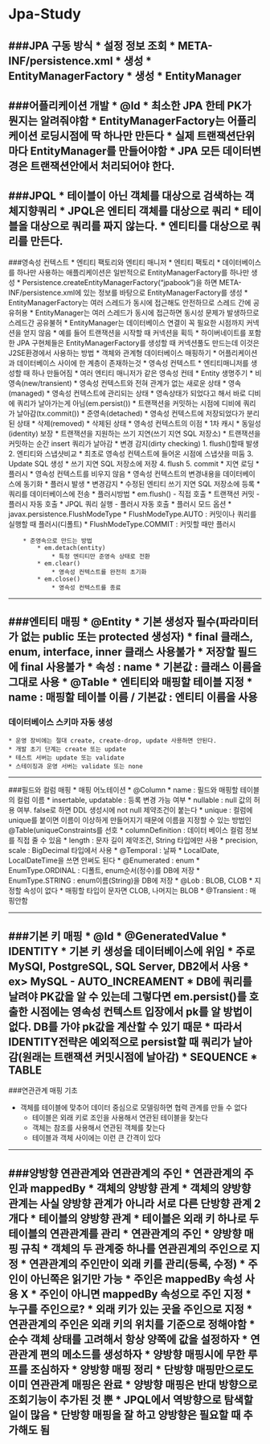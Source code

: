 # Jpa-Study
###JPA 구동 방식
    * 설정 정보 조회
        * META-INF/persistence.xml
    * 생성
        * EntityManagerFactory
    * 생성
        * EntityManager
---
###어플리케이션 개발
    * @Id
        * 최소한 JPA 한테 PK가 뭔지는 알려줘야함
    * EntityManagerFactory는 어플리케이션 로딩시점에 딱 하나만 만든다
    * 실제 트랜잭션단위마다 EntityManager를 만들어야함
    * JPA 모든 데이터변경은 트랜잭션안에서 처리되어야 한다.
---
###JPQL
    * 테이블이 아닌 객체를 대상으로 검색하는 객체지향쿼리
    * JPQL은 엔티티 객체를 대상으로 쿼리
    * 테이블을 대상으로 쿼리를 짜지 않는다.
    * 엔티티를 대상으로 쿼리를 만든다.
---
###영속성 컨텍스트
    * 엔티티 팩토리와 엔티티 매니저
    * 엔티티 팩토리
        * 데이터베이스를 하나만 사용하는 애플리케이션은 일반적으로 EntityManagerFactory를 하나만 생성
        * Persistence.createEntityManagerFactory(“jpabook”)을 하면 META-INF/persistence.xml에 있는 정보를 바탕으로 EntityManagerFactory를 생성
        * EntityManagerFactory는 여러 스레드가 동시에 접근해도 안전하므로 스레드 간에 공유허용
        * EntityManager는 여러 스레드가 동시에 접근하면 동시성 문제가 발생하므로 스레드간 공유불허
        * EntityManager는 데이터베이스 연결이 꼭 필요한 시점까지 커넥션을 얻지 않음
            * 예를 들어 트랜잭션을 시작할 때 커넥션을 획득
            * 하이버네이트를 포함한 JPA 구현체들은 EntityManagerFactory를 생성할 때 커넥션풀도 만드는데 이것은 J2SE환경에서 사용하는 방법
    * 객체와 관계형 데이터베이스 매핑하기
    * 어플리케이션과 데이터베이스 사이에 한 계층이 존재하는것
    * 영속성 컨텍스트
        * 엔티티매니저를 생성할 때 하나 만들어짐
        * 여러 엔티티 매니저가 같은 영속성 컨테
    * Entity 생명주기
        * 비영속(new/transient)
            * 영속성 컨텍스트와 전혀 관계가 없는 새로운 상태
        * 영속(managed)
            * 영속성 컨텍스트에 관리되는 상태
            * 영속상태가 되었다고 해서 바로 디비에 쿼리가 날아가는게 아님(em.persist())
            * 트랜잭션을 커밋하는 시점에 디비에 쿼리가 날아감(tx.commit())
        * 준영속(detached)
            * 영속성 컨텍스트에 저장되었다가 분리된 상태
        * 삭제(removed)
            * 삭제된 상태
    * 영속성 컨텍스트의 이점
        * 1차 캐시
        * 동일성(identity) 보장
        * 트랜잭션을 지원하는 쓰기 지연(쓰기 지연 SQL 저장소)
            * 트랜잭션을 커밋하는 순간 insert 쿼리가 날아감
        * 변경 감지(dirty checking)
            1. flush()할때 발생
            2. 엔티티와 스냅샷비교
                * 최초로 영속성 컨텍스트에 들어온 시점에 스냅샷을 떠둠
            3. Update SQL 생성
                * 쓰기 지연 SQL 저장소에 저장
            4. flush
            5. commit
        * 지연 로딩
        * 플러시
            * 영속성 컨텍스트를 비우지 않음
            * 영속성 컨텍스트의 변경내용을 데이터베이스에 동기화
            * 플러시 발생
                * 변경감지
                * 수정된 엔티티 쓰기 지연 SQL 저장소에 등록
                * 쿼리를 데이터베이스에 전송
            * 플러시방법
                * em.flush() - 직접 호출
                * 트랜잭션 커밋 - 플러시 자동 호출
                * JPQL 쿼리 실행 - 플러시 자동 호출
            * 플러시 모드 옵션
                * javax.persistence.FlushModeType
                    * FlushModeType.AUTO : 커밋이나 쿼리를 실행할 때 플러시(디폴트)
                    * FlushModeType.COMMIT : 커밋할 때만 플러시

        * 준영속으로 만드는 방법
            * em.detach(entity)
                * 특정 엔티티만 준영속 상태로 전환
            * em.clear()
                * 영속성 컨텍스트를 완전히 초기화
            * em.close()
                * 영속성 컨텍스트를 종료
---
###엔티티 매핑
    * @Entity
        * 기본 생성자 필수(파라미터가 없는 public 또는 protected 생성자)
        * final 클래스, enum, interface, inner 클래스 사용불가
        * 저장할 필드에 final 사용불가
        * 속성 : name
            * 기본값 : 클래스 이름을 그대로 사용
    * @Table
        * 엔티티와 매핑할 테이블 지정
        * name : 매핑할 테이블 이름 / 기본값 : 엔티티 이름을 사용
---

### 데이터베이스 스키마 자동 생성 
    * 운영 장비에는 절대 create, create-drop, update 사용하면 안된다.
    * 개발 초기 단계는 create 또는 update
    * 테스트 서버는 update 또는 validate
    * 스테이징과 운영 서버는 validate 또는 none
---
###필드와 컬럼 매핑
    * 매핑 어노테이션
        * @Column
            * name : 필드와 매핑할 테이블의 컬럼 이름
            * insertable, updatable : 등록 변경 가능 여부
            * nullable : null 값의 허용 여부. false로 하면 DDL 생성시에 not null 제약조건이 붙는다
            * unique : 컬럼에 unique를 붙이면 이름이 이상하게 만들어지기 때문에 이름을 지정할 수 있는 방법인 @Table(uniqueConstraints를 선호
            * columnDefinition : 데이터 베이스 컬럼 정보를 직접 줄 수 있음
            * length : 문자 길이 제약조건, String 타입에만 사용
            * precision, scale : BigDecimal 타입에서 사용
        * @Temporal : 날짜
            * LocalDate, LocalDateTime을 쓰면 안써도 된다
        * @Enumerated : enum
            * EnumType.ORDINAL : 디폴트, enum순서(정수)를 DB에 저장
            * EnumType.STRING : enum이름(String)을 DB에 저장
        * @Lob : BLOB, CLOB
            * 지정할 속성이 없다
            * 매핑할 타입이 문자면 CLOB, 나머지는 BLOB
        * @Transient : 매핑안함

---
###기본 키 매핑
    * @Id
    * @GeneratedValue
        * IDENTITY
            * 기본 키 생성을 데이터베이스에 위임
            * 주로 MySQl, PostgreSQL, SQL Server, DB2에서 사용
                * ex> MySQL - AUTO_INCREAMENT
            * DB에 쿼리를 날려야 PK값을 알 수 있는데 그렇다면 em.persist()를 호출한 시점에는 영속성 컨텍스트 입장에서 pk를 알 방법이 없다. DB를 가야 pk값을 계산할 수 있기 때문
            * 따라서 IDENTITY전략은 예외적으로 persist할 때 쿼리가 날아감(원래는 트랜잭션 커밋시점에 날아감)
        * SEQUENCE
        * TABLE
---
###연관관계 매핑 기초
- 객체를 테이블에 맞추어 데이터 중심으로 모델링하면 협력 관계를 만들 수 없다
    - 테이블은 외래 키로 조인을 사용해서 연관된 테이블을 찾는다
    - 객체는 참조를 사용해서 연관된 객체를 찾는다
    - 테이블과 객체 사이에는 이런 큰 간격이 있다
---
###양방향 연관관계와 연관관계의 주인
    * 연관관계의 주인과 mappedBy
    * 객체의 양방향 관계
        * 객체의 양방향 관계는 사실 양방향 관계가 아니라 서로 다른 단방향 관계 2개다
    * 테이블의 양방향 관계
        * 테이블은 외래 키 하나로 두 테이블의 연관관계를 관리
    * 연관관계의 주인
        * 양방향 매핑 규칙
            * 객체의 두 관계중 하나를 연관괸계의 주인으로 지정
            * 연관관계의 주인만이 외래 키를 관리(등록, 수정)
            * 주인이 아닌쪽은 읽기만 가능
            * 주인은 mappedBy 속성 사용 X
            * 주인이 아니면 mappedBy 속성으로 주인 지정
    * 누구를 주인으로?
        * 외래 키가 있는 곳을 주인으로 지정
        * 연관관계의 주인은 외래 키의 위치를 기준으로 정해야함
    * 순수 객체 상태를 고려해서 항상 양쪽에 값을 설정하자
    * 연관관계 편의 메소드를 생성하자
    * 양방향 매핑시에 무한 루프를 조심하자
    * 양방향 매핑 정리
        * 단방향 매핑만으로도 이미 연관관계 매핑은 완료
        * 양방향 매핑은 반대 방향으로 조회기능이 추가된 것 뿐
        * JPQL에서 역방향으로 탐색할 일이 많음
        * 단방향 매핑을 잘 하고 양방향은 필요할 때 추가해도 됨
---